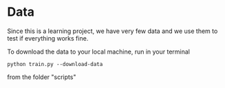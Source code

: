 # Data

Since this is a learning project, we have very few data and we use them to test if everything works fine.

To download the data to your local machine, run in your terminal

```
python train.py --download-data
```

from the folder "scripts"
